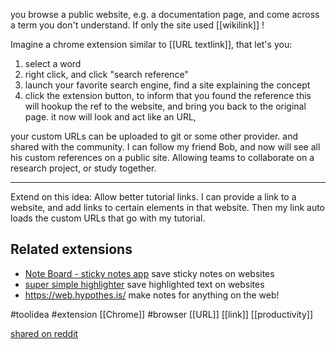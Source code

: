 you browse a public website, e.g. a documentation page, and come across a term you don't understand. If only the site used [[wikilink]] !

Imagine a chrome extension similar to [[URL textlink]], that let's you:
1. select a word
2. right click, and click "search reference"
3. launch your favorite search engine, find a site explaining the concept
4. click the extension button, to inform that you found the reference
this will hookup the ref to the website, and bring you back to the original page.
it now will look and act like an URL, 

your custom URLs can be uploaded to git or some other provider. 
and shared with the community.
I can follow my friend Bob, and now will see all his custom references on a public site. Allowing teams to collaborate on a research project, or study together.

---------
Extend on this idea:
Allow better tutorial links. I can provide a link to a website, and add links to certain elements in that website. Then my link auto loads the custom URLs that go with my tutorial.

## Related extensions
- [Note Board - sticky notes app](https://chrome.google.com/webstore/detail/note-board-sticky-notes-a/goficmpcgcnombioohjcgdhbaloknabb) save sticky notes on websites
- [super simple highlighter](https://chrome.google.com/webstore/detail/super-simple-highlighter/hhlhjgianpocpoppaiihmlpgcoehlhio?hl=en) save highlighted text on websites
- https://web.hypothes.is/ make notes for anything on the web!


#toolidea #extension [[Chrome]] #browser [[URL]] [[link]] [[productivity]]

[shared on reddit](https://www.reddit.com/r/PKMS/comments/104d2dd/link_unlinked_websites/)
